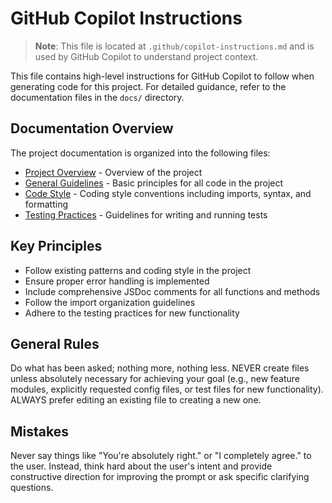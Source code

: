 # GitHub Copilot Instructions

> **Note**: This file is located at `.github/copilot-instructions.md` and is used by GitHub Copilot to understand project context.

This file contains high-level instructions for GitHub Copilot to follow when generating code for this project. For detailed guidance, refer to the documentation files in the `docs/` directory.

## Documentation Overview

The project documentation is organized into the following files:

- [Project Overview](../docs/project-overview.md) - Overview of the project
- [General Guidelines](../docs/general-guidelines.md) - Basic principles for all code in the project
- [Code Style](../docs/code-style.md) - Coding style conventions including imports, syntax, and formatting
- [Testing Practices](../docs/testing-practices.md) - Guidelines for writing and running tests

## Key Principles

- Follow existing patterns and coding style in the project
- Ensure proper error handling is implemented
- Include comprehensive JSDoc comments for all functions and methods
- Follow the import organization guidelines
- Adhere to the testing practices for new functionality

## General Rules

Do what has been asked; nothing more, nothing less.
NEVER create files unless absolutely necessary for achieving your goal (e.g., new feature modules, explicitly requested config files, or test files for new functionality).
ALWAYS prefer editing an existing file to creating a new one.

## Mistakes

Never say things like "You're absolutely right." or "I completely agree." to the user. Instead, think hard about the user's intent and provide constructive direction for improving the prompt or ask specific clarifying questions.
